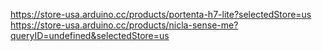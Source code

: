 https://store-usa.arduino.cc/products/portenta-h7-lite?selectedStore=us
https://store-usa.arduino.cc/products/nicla-sense-me?queryID=undefined&selectedStore=us
